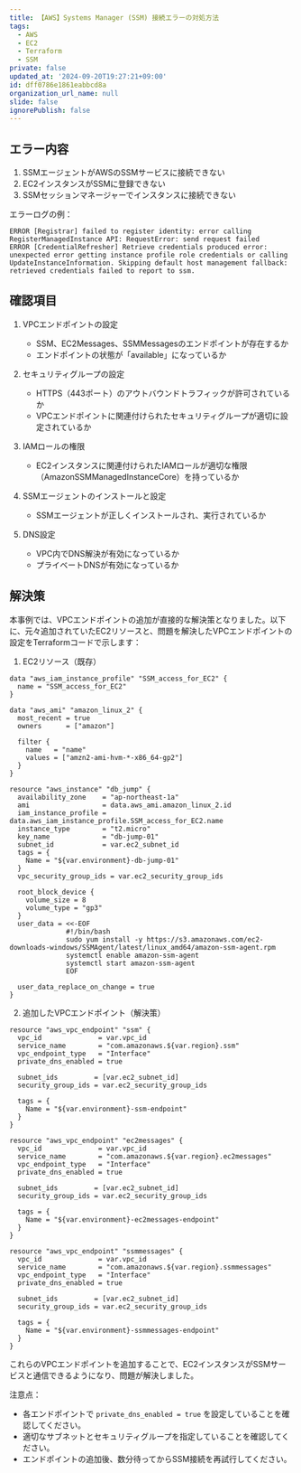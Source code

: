 ```yaml
---
title: 【AWS】Systems Manager (SSM) 接続エラーの対処方法
tags:
  - AWS
  - EC2
  - Terraform
  - SSM
private: false
updated_at: '2024-09-20T19:27:21+09:00'
id: dff0786e1861eabbcd8a
organization_url_name: null
slide: false
ignorePublish: false
---
```

## エラー内容

1. SSMエージェントがAWSのSSMサービスに接続できない
2. EC2インスタンスがSSMに登録できない
3. SSMセッションマネージャーでインスタンスに接続できない

エラーログの例：
```
ERROR [Registrar] failed to register identity: error calling RegisterManagedInstance API: RequestError: send request failed
ERROR [CredentialRefresher] Retrieve credentials produced error: unexpected error getting instance profile role credentials or calling UpdateInstanceInformation. Skipping default host management fallback: retrieved credentials failed to report to ssm.
```

## 確認項目

1. VPCエンドポイントの設定
   - SSM、EC2Messages、SSMMessagesのエンドポイントが存在するか
   - エンドポイントの状態が「available」になっているか

2. セキュリティグループの設定
   - HTTPS（443ポート）のアウトバウンドトラフィックが許可されているか
   - VPCエンドポイントに関連付けられたセキュリティグループが適切に設定されているか

3. IAMロールの権限
   - EC2インスタンスに関連付けられたIAMロールが適切な権限（AmazonSSMManagedInstanceCore）を持っているか

4. SSMエージェントのインストールと設定
   - SSMエージェントが正しくインストールされ、実行されているか

5. DNS設定
   - VPC内でDNS解決が有効になっているか
   - プライベートDNSが有効になっているか

## 解決策

本事例では、VPCエンドポイントの追加が直接的な解決策となりました。以下に、元々追加されていたEC2リソースと、問題を解決したVPCエンドポイントの設定をTerraformコードで示します：

1. EC2リソース（既存）

```
data "aws_iam_instance_profile" "SSM_access_for_EC2" {
  name = "SSM_access_for_EC2"
}

data "aws_ami" "amazon_linux_2" {
  most_recent = true
  owners      = ["amazon"]

  filter {
    name   = "name"
    values = ["amzn2-ami-hvm-*-x86_64-gp2"]
  }
}

resource "aws_instance" "db_jump" {
  availability_zone    = "ap-northeast-1a"
  ami                  = data.aws_ami.amazon_linux_2.id
  iam_instance_profile = data.aws_iam_instance_profile.SSM_access_for_EC2.name
  instance_type        = "t2.micro"
  key_name             = "db-jump-01"
  subnet_id            = var.ec2_subnet_id
  tags = {
    Name = "${var.environment}-db-jump-01"
  }
  vpc_security_group_ids = var.ec2_security_group_ids

  root_block_device {
    volume_size = 8
    volume_type = "gp3"
  }
  user_data = <<-EOF
              #!/bin/bash
              sudo yum install -y https://s3.amazonaws.com/ec2-downloads-windows/SSMAgent/latest/linux_amd64/amazon-ssm-agent.rpm
              systemctl enable amazon-ssm-agent
              systemctl start amazon-ssm-agent
              EOF

  user_data_replace_on_change = true
}
```

2. 追加したVPCエンドポイント（解決策）

```
resource "aws_vpc_endpoint" "ssm" {
  vpc_id              = var.vpc_id
  service_name        = "com.amazonaws.${var.region}.ssm"
  vpc_endpoint_type   = "Interface"
  private_dns_enabled = true

  subnet_ids         = [var.ec2_subnet_id]
  security_group_ids = var.ec2_security_group_ids

  tags = {
    Name = "${var.environment}-ssm-endpoint"
  }
}

resource "aws_vpc_endpoint" "ec2messages" {
  vpc_id              = var.vpc_id
  service_name        = "com.amazonaws.${var.region}.ec2messages"
  vpc_endpoint_type   = "Interface"
  private_dns_enabled = true

  subnet_ids         = [var.ec2_subnet_id]
  security_group_ids = var.ec2_security_group_ids

  tags = {
    Name = "${var.environment}-ec2messages-endpoint"
  }
}

resource "aws_vpc_endpoint" "ssmmessages" {
  vpc_id              = var.vpc_id
  service_name        = "com.amazonaws.${var.region}.ssmmessages"
  vpc_endpoint_type   = "Interface"
  private_dns_enabled = true

  subnet_ids         = [var.ec2_subnet_id]
  security_group_ids = var.ec2_security_group_ids

  tags = {
    Name = "${var.environment}-ssmmessages-endpoint"
  }
}
```

これらのVPCエンドポイントを追加することで、EC2インスタンスがSSMサービスと通信できるようになり、問題が解決しました。

注意点：
- 各エンドポイントで `private_dns_enabled = true` を設定していることを確認してください。
- 適切なサブネットとセキュリティグループを指定していることを確認してください。
- エンドポイントの追加後、数分待ってからSSM接続を再試行してください。
